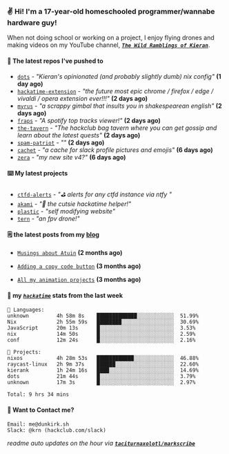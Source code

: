 ### ✌️ Hi! I'm a 17-year-old homeschooled programmer/wannabe hardware guy!

When not doing school or working on a project, I enjoy flying drones and making videos on my YouTube channel, [**_`The Wild Ramblings of Kieran`_**](https://youtube.com/@kieran.rambles).

#### 👷 The latest repos I've pushed to

- [`dots`](https://github.com/taciturnaxolotl/dots) - _"Kieran's opinionated (and probably slightly dumb) nix config"_ **(1 day ago)**
- [`hackatime-extension`](https://github.com/taciturnaxolotl/hackatime-extension) - _"the future most epic chrome / firefox / edge / vivaldi / opera extension ever!!!"_ **(2 days ago)**
- [`myrus`](https://github.com/taciturnaxolotl/myrus) - _"a scrappy gimbal that insults you in shakespearean english"_ **(2 days ago)**
- [`fraps`](https://github.com/taciturnaxolotl/fraps) - _"A spotify top tracks viewer!"_ **(2 days ago)**
- [`the-tavern`](https://github.com/taciturnaxolotl/the-tavern) - _"The hackclub bag tavern where you can get gossip and learn about the latest quests"_ **(2 days ago)**
- [`spam-patriot`](https://github.com/taciturnaxolotl/spam-patriot) - _""_ **(2 days ago)**
- [`cachet`](https://github.com/taciturnaxolotl/cachet) - _"a cache for slack profile pictures and emojis"_ **(6 days ago)**
- [`zera`](https://github.com/taciturnaxolotl/zera) - _"my new site v4?"_ **(6 days ago)**

#### ⌨️ My latest projects

- [`ctfd-alerts`](https://github.com/taciturnaxolotl/ctfd-alerts) - _"⛳ alerts for any ctfd instance via ntfy "_
- [`akami`](https://github.com/taciturnaxolotl/akami) - _"🌷 the cutsie hackatime helper!"_
- [`plastic`](https://github.com/taciturnaxolotl/plastic) - _"self modifying website"_
- [`tern`](https://github.com/taciturnaxolotl/tern) - _"an fpv drone!"_

#### 🗒️ the latest posts from my [blog](https://dunkirk.sh)

- [`Musings about Atuin`](https://dunkirk.sh/blog/atuin/) **(2 months ago)**

- [`Adding a copy code button`](https://dunkirk.sh/blog/adding-a-copy-button/) **(3 months ago)**

- [`All my animation projects`](https://dunkirk.sh/blog/my-animations/) **(3 months ago)**



#### 📡 my [_`hackatime`_](https://waka.hackclub.com) stats from the last week

```text
💾 Languages:
unknown         4h 58m 8s    █████████████░░░░░░░░░░░░  51.99%
Nix             2h 55m 59s   ████████░░░░░░░░░░░░░░░░░  30.69%
JavaScript      20m 13s      █░░░░░░░░░░░░░░░░░░░░░░░░  3.53%
nix             14m 50s      █░░░░░░░░░░░░░░░░░░░░░░░░  2.59%
conf            12m 24s      █░░░░░░░░░░░░░░░░░░░░░░░░  2.16%

💼 Projects:
nixos           4h 28m 53s   ████████████░░░░░░░░░░░░░  46.88%
raycast-linux   2h 9m 37s    ██████░░░░░░░░░░░░░░░░░░░  22.60%
kierank         1h 24m 16s   ████░░░░░░░░░░░░░░░░░░░░░  14.69%
dots            21m 44s      █░░░░░░░░░░░░░░░░░░░░░░░░  3.79%
unknown         17m 3s       █░░░░░░░░░░░░░░░░░░░░░░░░  2.97%

Total: 9 hrs 34 mins
```

#### 📮 Want to Contact me?

```text
Email: me@dunkirk.sh
Slack: @krn (hackclub.com/slack)
```

_readme auto updates on the hour via [**`taciturnaxolotl/markscribe`**](https://github.com/taciturnaxolotl/markscribe)_
